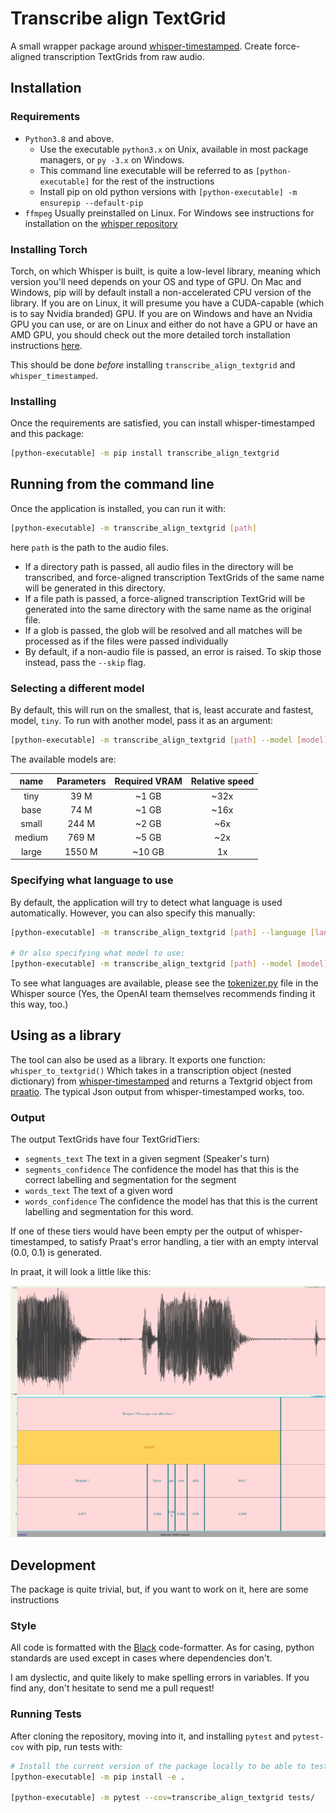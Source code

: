 # Transcribe align TextGrid

A small wrapper package around [whisper-timestamped](https://github.com/linto-ai/whisper-timestamped). Create force-aligned transcription TextGrids from raw audio.

## Installation

### Requirements

- `Python3.8` and above.
  - Use the executable `python3.x` on Unix, available in most package managers, or `py -3.x` on Windows.
  - This command line executable will be referred to as `[python-executable]` for the rest of the instructions
  - Install pip on old python versions with `[python-executable] -m ensurepip --default-pip`
- `ffmpeg` Usually preinstalled on Linux. For Windows see instructions for installation on the [whisper repository](https://github.com/openai/whisper)

### Installing Torch

Torch, on which Whisper is built, is quite a low-level library, meaning which version you'll need depends on your OS and type of GPU. On Mac and Windows, pip will by default install a non-accelerated CPU version of the library. If you are on Linux, it will presume you have a CUDA-capable (which is to say Nvidia branded) GPU. If you are on Windows and have an Nvidia GPU you can use, or are on Linux and either do not have a GPU or have an AMD GPU, you should check out the more detailed torch installation instructions [here](https://pytorch.org/get-started/locally/).

This should be done _before_ installing `transcribe_align_textgrid` and `whisper_timestamped`.

### Installing

Once the requirements are satisfied, you can install whisper-timestamped and this package:

```bash
[python-executable] -m pip install transcribe_align_textgrid
```

## Running from the command line

Once the application is installed, you can run it with:

```bash
[python-executable] -m transcribe_align_textgrid [path]
```

here `path` is the path to the audio files.

- If a directory path is passed, all audio files in the directory will be transcribed, and force-aligned transcription TextGrids of the same name will be generated in this directory.
- If a file path is passed, a force-aligned transcription TextGrid will be generated into the same directory with the same name as the original file.
- If a glob is passed, the glob will be resolved and all matches will be processed as if the files were passed individually
- By default, if a non-audio file is passed, an error is raised. To skip those instead, pass the `--skip` flag.

### Selecting a different model

By default, this will run on the smallest, that is, least accurate and fastest, model, `tiny`. To run with another model, pass it as an argument:

```bash
[python-executable] -m transcribe_align_textgrid [path] --model [model]
```

The available models are:

|  name  | Parameters | Required VRAM | Relative speed |
| :----: | :--------: | :-----------: | :------------: |
|  tiny  |    39 M    |     ~1 GB     |      ~32x      |
|  base  |    74 M    |     ~1 GB     |      ~16x      |
| small  |   244 M    |     ~2 GB     |      ~6x       |
| medium |   769 M    |     ~5 GB     |      ~2x       |
| large  |   1550 M   |    ~10 GB     |       1x       |

### Specifying what language to use

By default, the application will try to detect what language is used automatically. However, you can also specify this manually:

```bash
[python-executable] -m transcribe_align_textgrid [path] --language [language]

# Or also specifying what model to use:
[python-executable] -m transcribe_align_textgrid [path] --model [model] --language [language]
```

To see what languages are available, please see the [tokenizer.py](https://github.com/openai/whisper/blob/main/whisper/tokenizer.py) file in the Whisper source (Yes, the OpenAI team themselves recommends finding it this way, too.)

## Using as a library

The tool can also be used as a library. It exports one function: `whisper_to_textgrid()` Which takes in a transcription object (nested dictionary) from [whisper-timestamped](https://github.com/linto-ai/whisper-timestamped) and returns a Textgrid object from [praatio](https://github.com/timmahrt/praatIO). The typical Json output from whisper-timestamped works, too.

### Output

The output TextGrids have four TextGridTiers:

- `segments_text` The text in a given segment (Speaker's turn)
- `segments_confidence` The confidence the model has that this is the correct labelling and segmentation for the segment
- `words_text` The text of a given word
- `words_confidence` The confidence the model has that this is the current labelling and segmentation for this word.

If one of these tiers would have been empty per the output of whisper-timestamped, to satisfy Praat's error handling, a tier with an empty interval (0.0, 0.1) is generated.

In praat, it will look a little like this:

<p align="center">
  <img src=".assets/sample_output.png" />
</p>

## Development

The package is quite trivial, but, if you want to work on it, here are some instructions

### Style

All code is formatted with the [Black](https://github.com/psf/black) code-formatter. As for casing, python standards are used except in cases where dependencies don't.

I am dyslectic, and quite likely to make spelling errors in variables. If you find any, don't hesitate to send me a pull request!

### Running Tests

After cloning the repository, moving into it, and installing `pytest` and `pytest-cov` with pip, run tests with:

```bash
# Install the current version of the package locally to be able to test it.
[python-executable] -m pip install -e .

[python-executable] -m pytest --cov=transcribe_align_textgrid tests/
```
